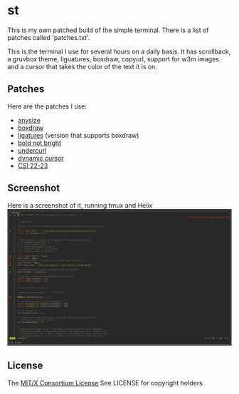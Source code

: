 # st

This is my own patched build of the simple terminal.
There is a list of patches called 'patches.txt'.

This is the terminal I use for several hours on a daily basis.
It has scrollback, a gruvbox theme, liguatures, boxdraw, copyurl, support for w3m images and a cursor that takes the color of the text it is on.

## Patches

Here are the patches I use:
* [anysize](https://st.suckless.org/patches/anysize/)
* [boxdraw](https://st.suckless.org/patches/boxdraw/)
* [ligatures](https://st.suckless.org/patches/ligatures/)
		(version that supports boxdraw)
* [bold not bright](https://st.suckless.org/patches/bold-is-not-bright/)
* [undercurl](https://st.suckless.org/patches/undercurl/)
* [dynamic cursor](https://st.suckless.org/patches/dynamic-cursor-color/)
* [CSI 22-23](https://st.suckless.org/patches/csi_22_23/)

## Screenshot

Here is a screenshot of it, running tmux and Helix
![My build of st](st.png)

## License

The [MIT/X Consortium License](https://mit-license.org/)
See LICENSE for copyright holders
